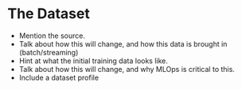 # The Dataset

- Mention the source.
- Talk about how this will change, and how this data is brought in (batch/streaming)
- Hint at what the initial training data looks like.
- Talk about how this will change, and why MLOps is critical to this.
- Include a dataset profile
